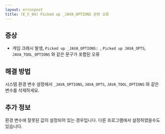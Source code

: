 ```yaml
---
layout: errorpost
title: (E_C_04) Picked up _JAVA_OPTIONS 관련 오류
---
```


## 증상

- 게임 크래시 발생, `Picked up _JAVA_OPTIONS: `, `Picked up JAVA_OPTS`, `JAVA_TOOL_OPTIONS` 와 같은 문구가 포함된 오류

## 해결 방법

시스템 환경 변수 설정에서 `_JAVA_OPTIONS`, `JAVA_OPTS`, `JAVA_TOOL_OPTIONS` 와 같은 변수를 삭제하세요.

## 추가 정보

환경 변수에 잘못된 값이 설정되어 있는 경우입니다. 다른 프로그램에서 설정하였을수도 있습니다.